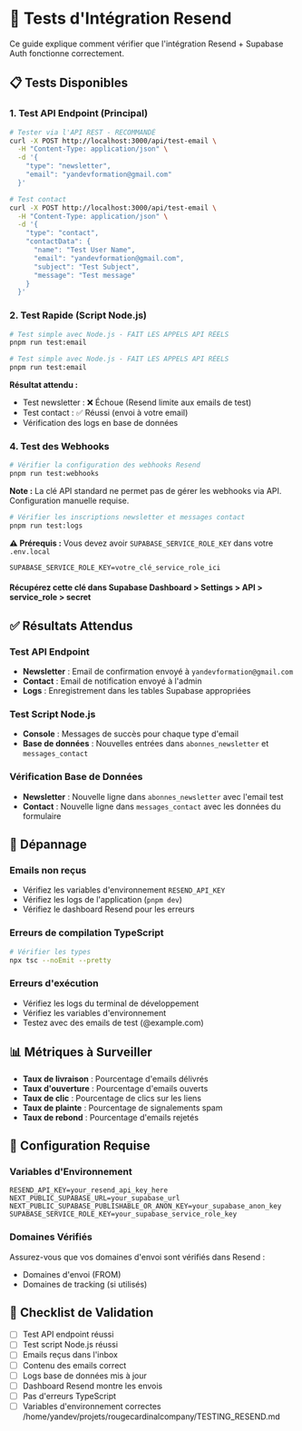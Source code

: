 # 🧪 Tests d'Intégration Resend

Ce guide explique comment vérifier que l'intégration Resend + Supabase Auth fonctionne correctement.

## 📋 Tests Disponibles

### 1. Test API Endpoint (Principal)

```bash
# Tester via l'API REST - RECOMMANDÉ
curl -X POST http://localhost:3000/api/test-email \
  -H "Content-Type: application/json" \
  -d '{
    "type": "newsletter",
    "email": "yandevformation@gmail.com"
  }'

# Test contact
curl -X POST http://localhost:3000/api/test-email \
  -H "Content-Type: application/json" \
  -d '{
    "type": "contact",
    "contactData": {
      "name": "Test User Name",
      "email": "yandevformation@gmail.com",
      "subject": "Test Subject",
      "message": "Test message"
    }
  }'
```

### 2. Test Rapide (Script Node.js)

```bash
# Test simple avec Node.js - FAIT LES APPELS API RÉELS
pnpm run test:email
```

```bash
# Test simple avec Node.js - FAIT LES APPELS API RÉELS
pnpm run test:email
```

**Résultat attendu :**

- Test newsletter : ❌ Échoue (Resend limite aux emails de test)
- Test contact : ✅ Réussi (envoi à votre email)
- Vérification des logs en base de données

### 4. Test des Webhooks

```bash
# Vérifier la configuration des webhooks Resend
pnpm run test:webhooks
```

**Note :** La clé API standard ne permet pas de gérer les webhooks via API. Configuration manuelle requise.

```bash
# Vérifier les inscriptions newsletter et messages contact
pnpm run test:logs
```

**⚠️ Prérequis :** Vous devez avoir `SUPABASE_SERVICE_ROLE_KEY` dans votre `.env.local`

```env
SUPABASE_SERVICE_ROLE_KEY=votre_clé_service_role_ici
```

#### **Récupérez cette clé dans Supabase Dashboard > Settings > API > service_role > secret**

## ✅ Résultats Attendus

### Test API Endpoint

- **Newsletter** : Email de confirmation envoyé à `yandevformation@gmail.com`
- **Contact** : Email de notification envoyé à l'admin
- **Logs** : Enregistrement dans les tables Supabase appropriées

### Test Script Node.js

- **Console** : Messages de succès pour chaque type d'email
- **Base de données** : Nouvelles entrées dans `abonnes_newsletter` et `messages_contact`

### Vérification Base de Données

- **Newsletter** : Nouvelle ligne dans `abonnes_newsletter` avec l'email test
- **Contact** : Nouvelle ligne dans `messages_contact` avec les données du formulaire

## 🚨 Dépannage

### Emails non reçus

- Vérifiez les variables d'environnement `RESEND_API_KEY`
- Vérifiez les logs de l'application (`pnpm dev`)
- Vérifiez le dashboard Resend pour les erreurs

### Erreurs de compilation TypeScript

```bash
# Vérifier les types
npx tsc --noEmit --pretty
```

### Erreurs d'exécution

- Vérifiez les logs du terminal de développement
- Vérifiez les variables d'environnement
- Testez avec des emails de test (@example.com)

## 📊 Métriques à Surveiller

- **Taux de livraison** : Pourcentage d'emails délivrés
- **Taux d'ouverture** : Pourcentage d'emails ouverts
- **Taux de clic** : Pourcentage de clics sur les liens
- **Taux de plainte** : Pourcentage de signalements spam
- **Taux de rebond** : Pourcentage d'emails rejetés

## 🔧 Configuration Requise

### Variables d'Environnement

```env
RESEND_API_KEY=your_resend_api_key_here
NEXT_PUBLIC_SUPABASE_URL=your_supabase_url
NEXT_PUBLIC_SUPABASE_PUBLISHABLE_OR_ANON_KEY=your_supabase_anon_key
SUPABASE_SERVICE_ROLE_KEY=your_supabase_service_role_key
```

### Domaines Vérifiés

Assurez-vous que vos domaines d'envoi sont vérifiés dans Resend :

- Domaines d'envoi (FROM)
- Domaines de tracking (si utilisés)

## 🎯 Checklist de Validation

- [ ] Test API endpoint réussi
- [ ] Test script Node.js réussi
- [ ] Emails reçus dans l'inbox
- [ ] Contenu des emails correct
- [ ] Logs base de données mis à jour
- [ ] Dashboard Resend montre les envois
- [ ] Pas d'erreurs TypeScript
- [ ] Variables d'environnement correctes</content>
<parameter name="filePath">/home/yandev/projets/rougecardinalcompany/TESTING_RESEND.md
